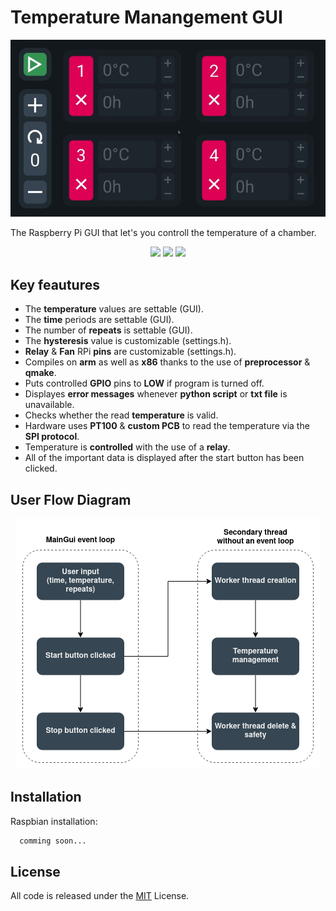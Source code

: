 # Temperature Manangement GUI

<p align="center">
  <img src="/readme/gif.gif" alt="Sublime's custom image"/>
</p>

The Raspberry Pi GUI that let's you controll the temperature of a chamber.
<p align="center">
  <img src="https://img.shields.io/badge/c++-%2300599C.svg?style=for-the-badge&logo=c%2B%2B&logoColor=white">
  <img src="https://img.shields.io/badge/Qt-%23217346.svg?style=for-the-badge&logo=Qt&logoColor=white"/>
  <img src="https://img.shields.io/badge/Python-3776AB?style=for-the-badge&logo=python&logoColor=white"> 
</p>



## Key feautures

* The **temperature** values are settable (GUI).
* The **time** periods are settable (GUI).
* The number of **repeats** is settable (GUI).
* The **hysteresis** value is customizable (settings.h).
* **Relay** & **Fan** RPi **pins** are customizable (settings.h).
* Compiles on **arm** as well as **x86** thanks to the use of **preprocessor** & **qmake**.
* Puts controlled **GPIO** pins to **LOW** if program is turned off.
* Displayes **error messages** whenever **python script** or **txt file** is unavailable.
* Checks whether the read **temperature** is valid.
* Hardware uses **PT100** & **custom PCB** to read the temperature via the **SPI protocol**.
* Temperature is **controlled** with the use of a **relay**.
* All of the important data is displayed after the start button has been clicked.
## User Flow Diagram

<p align="center">
  <img src="/readme/userFlow.png" alt="Sublime's custom image"/>
</p>


## Installation

Raspbian installation:

```bash
  comming soon...
```


## License

All code is released under the [MIT](https://choosealicense.com/licenses/mit/) License.

